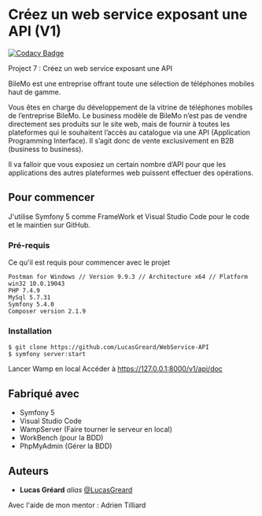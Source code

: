 # Créez un web service exposant une API (V1)

[![Codacy Badge](https://app.codacy.com/project/badge/Grade/636dbbb7cdd4458f9b45d54d4d52eff9)](https://www.codacy.com/gh/LucasGreard/Snowtricks_V5/dashboard?utm_source=github.com&utm_medium=referral&utm_content=LucasGreard/Snowtricks_V5&utm_campaign=Badge_Grade)

Project 7 : Créez un web service exposant une API

BileMo est une entreprise offrant toute une sélection de téléphones mobiles haut de gamme.

Vous êtes en charge du développement de la vitrine de téléphones mobiles de l’entreprise BileMo. Le business modèle de BileMo n’est pas de vendre directement ses produits sur le site web, mais de fournir à toutes les plateformes qui le souhaitent l’accès au catalogue via une API (Application Programming Interface). Il s’agit donc de vente exclusivement en B2B (business to business).

Il va falloir que vous exposiez un certain nombre d’API pour que les applications des autres plateformes web puissent effectuer des opérations.

## Pour commencer

J'utilise Symfony 5 comme FrameWork et Visual Studio Code pour le code et le maintien sur GitHub.

### Pré-requis

Ce qu'il est requis pour commencer avec le projet

```
Postman for Windows // Version 9.9.3 // Architecture x64 // Platform win32 10.0.19043
PHP 7.4.9
MySql 5.7.31
Symfony 5.4.0
Composer version 2.1.9
```

### Installation

```
$ git clone https://github.com/LucasGreard/WebService-API
$ symfony server:start
```

Lancer Wamp en local
Accéder à https://127.0.0.1:8000/v1/api/doc

## Fabriqué avec

- Symfony 5
- Visual Studio Code
- WampServer (Faire tourner le serveur en local)
- WorkBench (pour la BDD)
- PhpMyAdmin (Gérer la BDD)

## Auteurs

- **Lucas Gréard** _alias_ [@LucasGreard](https://github.com/LucasGreard/)

Avec l'aide de mon mentor : Adrien Tilliard
